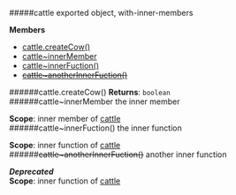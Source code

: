 <a name="module_cattle"></a>
#####cattle
exported object, with-inner-members

**Members**

* [cattle.createCow()](#module_cattle.createCow)
* [cattle~innerMember](#module_cattle.innerMember)
* [cattle~innerFuction()](#module_cattle.innerFuction)
* [~~cattle~anotherInnerFuction()~~](#module_cattle.anotherInnerFuction)

<a name="module_cattle.createCow"></a>
######cattle.createCow()
**Returns**: `boolean`  
<a name="module_cattle.innerMember"></a>
######cattle~innerMember
the inner member

**Scope**: inner member of [cattle](#module_cattle)  
<a name="module_cattle.innerFuction"></a>
######cattle~innerFuction()
the inner function

**Scope**: inner function of [cattle](#module_cattle)  
<a name="module_cattle.anotherInnerFuction"></a>
######~~cattle~anotherInnerFuction()~~
another inner function

***Deprecated***  
**Scope**: inner function of [cattle](#module_cattle)  
